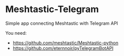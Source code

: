 # Meshtastic-Telegram
Simple app connecting Meshtastic with Telegram API

You need:
- https://github.com/meshtastic/Meshtastic-python
- https://github.com/eternnoir/pyTelegramBotAPI
